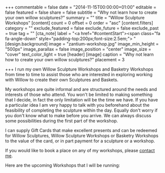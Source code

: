 +++
commentable = false
date = "2014-11-15T00:00:00+01:00"
editable = false
featured = false
share = false
subtitle = "Why not learn how to create your own willow sculptures?"
summary = ""
title = "Willow Sculpture Workshops"
[content]
count = 0
offset = 0
order = "asc"
[content.filters]
category = ""
exclude_featured = false
exclude_future = false
exclude_past = true
tag = ""
[cta_note]
label = "<a href=\"#contentStart\"><span class=\"fa fa-angle-down\" style=\"padding-top:200px;font-size:2.5em;\">&nbsp;</span></a>"
[design.background]
image = "zantium-workshop.jpg"
image_min_height = "500px"
image_parallax = false
image_position = "center"
image_size = "cover"
text_color_light = true
[header]
[image]
caption = "Why not learn how to create your own willow sculptures?"
placement = 3

+++
I run my own Willow Sculpture Workshops and Basketry Workshops from time to time 
to assist those who are interested in exploring working with Willow to create 
their own Sculptures and Baskets.

My workshops are quite informal and are structured around the needs and 
interests of those who attend. You won't be limited to making something 
that I decide, in fact the only limitation will be the time we have. If 
you have a particular idea I am very happy to talk with you beforehand 
about the feasibility of completing the sculpture within the day. Equally 
don't worry if you don't know what to make before you arrive. We can always 
discuss some possibilities during the first part of the workshop.

I can supply Gift Cards that make excellent presents and can be redeemed 
for Willow Sculptures, Willow Sculpture Workshops or Basketry Workshops to 
the value of the card, or in part payment for a sculpture or a workshop.

If you would like to book a place on any of my workshops, please [contact me](/#contact).

Here are the upcoming Workshops that I will be running: